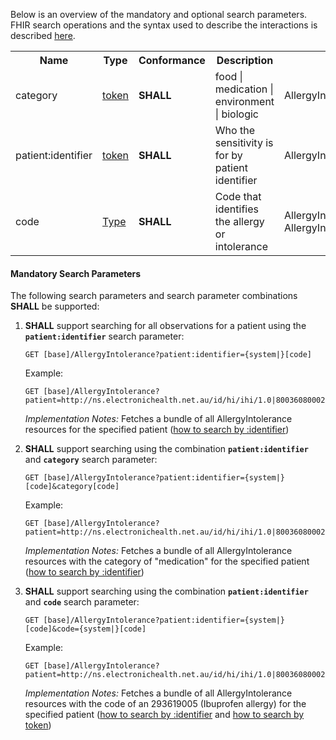 Below is an overview of the mandatory and optional search parameters. FHIR search operations and the syntax used to describe the interactions is described <a href="http://hl7.org/fhir/R4/search.html">here</a>.

<table class="list" width="100%">
<tbody>
  <tr>
    <th>Name</th>
    <th>Type</th>
    <th>Conformance</th>
    <th>Description</th>
    <th>Path</th>
  </tr>
  <tr>
        <td>category</td>
        <td><a href="http://hl7.org/fhir/search.html#token">token</a></td>
        <td><b>SHALL</b></td>
        <td>food | medication | environment | biologic</td>
        <td>AllergyIntolerance.category</td>
  </tr>
  <tr>
        <td>patient:identifier</td>
        <td><a href="https://build.fhir.org/search.html#token">token</a></td>
        <td><b>SHALL</b></td>
        <td>Who the sensitivity is for by patient identifier</td>
        <td>AllergyIntolerance.patient.identifier</td>
  </tr>
  <tr>
        <td>code</td>
        <td><a href="http://hl7.org/fhir/search.html#token">Type</a></td>
        <td><b>SHALL</b></td>
        <td>Code that identifies the allergy or intolerance</td>
        <td>AllergyIntolerance.code | AllergyIntolerance.reaction.substance</td>
  </tr>
 </tbody>
</table>


#### Mandatory Search Parameters

The following search parameters and search parameter combinations **SHALL** be supported:

1. **SHALL** support searching for all observations for a patient using the **`patient:identifier`** search parameter:

    `GET [base]/AllergyIntolerance?patient:identifier={system|}[code]`

    Example:
    ~~~
    GET [base]/AllergyIntolerance?patient=http://ns.electronichealth.net.au/id/hi/ihi/1.0|8003608000228437
    ~~~
    *Implementation Notes:* Fetches a bundle of all AllergyIntolerance resources for the specified patient ([how to search by :identifier](http://hl7.org/fhir/R4/search.html#reference))


1. **SHALL** support searching using the combination **`patient:identifier`** and **`category`** search parameter:

    `GET [base]/AllergyIntolerance?patient:identifier={system|}[code]&category[code]`

    Example:
    ~~~
    GET [base]/AllergyIntolerance?patient=http://ns.electronichealth.net.au/id/hi/ihi/1.0|8003608000228437&category=medication
    ~~~
    *Implementation Notes:* Fetches a bundle of all AllergyIntolerance resources with the category of "medication" for the specified patient ([how to search by :identifier](http://hl7.org/fhir/R4/search.html#reference))


1. **SHALL** support searching using the combination **`patient:identifier`** and **`code`** search parameter:

    `GET [base]/AllergyIntolerance?patient:identifier={system|}[code]&code={system|}[code]`

    Example:
    ~~~
    GET [base]/AllergyIntolerance?patient=http://ns.electronichealth.net.au/id/hi/ihi/1.0|8003608000228437&code=http://snomed.info/sct|293619005
    ~~~
    *Implementation Notes:* Fetches a bundle of all AllergyIntolerance resources with the code of an 293619005 (Ibuprofen allergy) for the specified patient ([how to search by :identifier](http://hl7.org/fhir/R4/search.html#reference) and [how to search by token](http://hl7.org/fhir/search.html#token))

